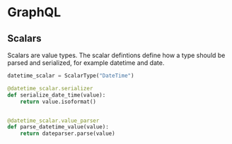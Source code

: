 # GraphQL

## Scalars

Scalars are value types. The scalar defintions define how a type should be parsed and serialized, for example datetime and date.

```py
datetime_scalar = ScalarType("DateTime")

@datetime_scalar.serializer
def serialize_date_time(value):
    return value.isoformat()


@datetime_scalar.value_parser
def parse_datetime_value(value):
    return dateparser.parse(value)
```
